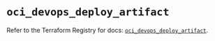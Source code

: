 # `oci_devops_deploy_artifact`

Refer to the Terraform Registry for docs: [`oci_devops_deploy_artifact`](https://registry.terraform.io/providers/hashicorp/oci/7.19.0/docs/resources/devops_deploy_artifact).
